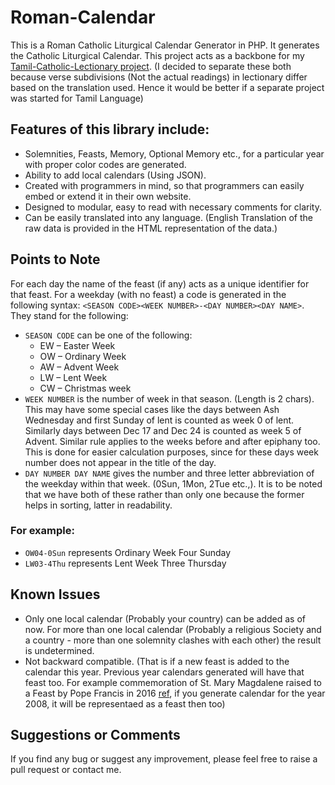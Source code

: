 # Roman-Calendar
This is a Roman Catholic Liturgical Calendar Generator in PHP. It generates the Catholic Liturgical Calendar. This project acts as a backbone for my [Tamil-Catholic-Lectionary project](https://github.com/jayarathina/Tamil-Catholic-Lectionary). (I decided to separate these both because verse subdivisions (Not the actual readings) in lectionary differ based on the translation used. Hence it would be better if a separate project was started for Tamil Language)

## Features of this library include:
- Solemnities, Feasts, Memory, Optional Memory etc., for a particular year with proper color codes are generated.
- Ability to add local calendars (Using JSON).
- Created with programmers in mind, so that programmers can easily embed or extend it in their own website.
- Designed to modular, easy to read with necessary comments for clarity. 
- Can be easily translated into any language. (English Translation of the raw data is provided in the HTML representation of the data.)

## Points to Note
For each day the name of the feast (if any) acts as a unique identifier for that feast. For a weekday (with no feast) a code is generated in the following syntax: `<SEASON CODE><WEEK NUMBER>-<DAY NUMBER><DAY NAME>`. They stand for the following:
* `SEASON CODE` can be one of the following:
  * EW – Easter Week
  * OW – Ordinary Week
  * AW – Advent Week
  * LW – Lent Week
  * CW – Christmas week
* `WEEK NUMBER` is the number of week in that season. (Length is 2 chars). This may have some special cases like the days between Ash Wednesday and first Sunday of lent is counted as week 0 of lent. Similarly days between Dec 17 and Dec 24 is counted as week 5 of Advent. Similar rule applies to the weeks before and after epiphany too. This is done for easier calculation purposes, since for these days week number does not appear in the title of the day.
* `DAY NUMBER DAY NAME` gives the number and three letter abbreviation of the weekday within that week. (0Sun, 1Mon, 2Tue etc.,). It is to be noted that we have both of these rather than only one because the former helps in sorting, latter in readability. 

### For example: 
* `OW04-0Sun` represents Ordinary Week Four Sunday
* `LW03-4Thu` represents Lent Week Three Thursday

## Known Issues
* Only one local calendar (Probably your country) can be added as of now. For more than one local calendar (Probably a religious Society and a country - more than one solemnity clashes with each other) the result is undetermined.
* Not backward compatible. (That is if a new feast is added to the calendar this year. Previous year calendars generated will have that feast too. For example commemoration of St. Mary Magdalene raised to a Feast by Pope Francis in 2016 [ref](http://en.radiovaticana.va/news/2016/06/10/commemoration_of_st_mary_magdalene_raised_to_a_feast/1236157), if you generate calendar for the year 2008, it will be representaed as a feast then too)

## Suggestions or Comments
If you find any bug or suggest any improvement, please feel free to raise a pull request or contact me.
